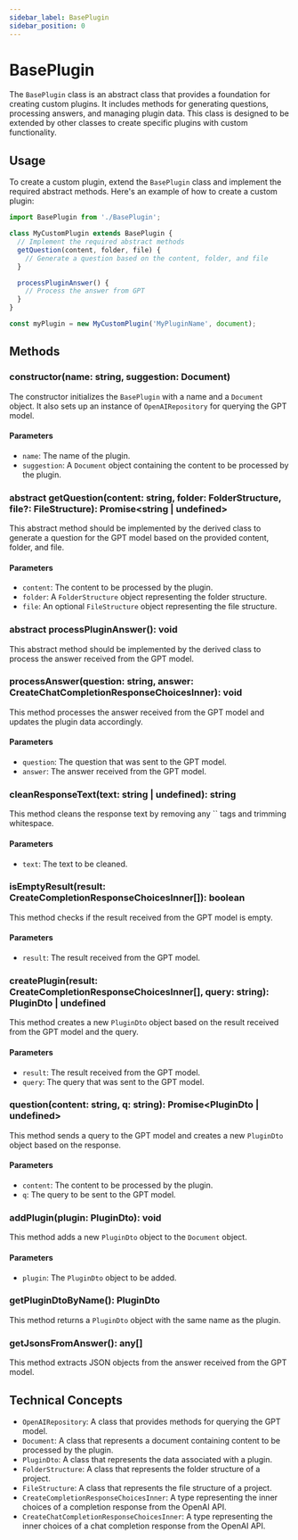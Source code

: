 ```yaml
---
sidebar_label: BasePlugin
sidebar_position: 0
---
```

# BasePlugin

The `BasePlugin` class is an abstract class that provides a foundation for creating custom plugins. It includes methods for generating questions, processing answers, and managing plugin data. This class is designed to be extended by other classes to create specific plugins with custom functionality.

## Usage

To create a custom plugin, extend the `BasePlugin` class and implement the required abstract methods. Here's an example of how to create a custom plugin:

```javascript
import BasePlugin from './BasePlugin';

class MyCustomPlugin extends BasePlugin {
  // Implement the required abstract methods
  getQuestion(content, folder, file) {
    // Generate a question based on the content, folder, and file
  }

  processPluginAnswer() {
    // Process the answer from GPT
  }
}

const myPlugin = new MyCustomPlugin('MyPluginName', document);
```

## Methods

### constructor(name: string, suggestion: Document)

The constructor initializes the `BasePlugin` with a name and a `Document` object. It also sets up an instance of `OpenAIRepository` for querying the GPT model.

#### Parameters

- `name`: The name of the plugin.
- `suggestion`: A `Document` object containing the content to be processed by the plugin.

### abstract getQuestion(content: string, folder: FolderStructure, file?: FileStructure): Promise<string | undefined>

This abstract method should be implemented by the derived class to generate a question for the GPT model based on the provided content, folder, and file.

#### Parameters

- `content`: The content to be processed by the plugin.
- `folder`: A `FolderStructure` object representing the folder structure.
- `file`: An optional `FileStructure` object representing the file structure.

### abstract processPluginAnswer(): void

This abstract method should be implemented by the derived class to process the answer received from the GPT model.

### processAnswer(question: string, answer: CreateChatCompletionResponseChoicesInner): void

This method processes the answer received from the GPT model and updates the plugin data accordingly.

#### Parameters

- `question`: The question that was sent to the GPT model.
- `answer`: The answer received from the GPT model.

### cleanResponseText(text: string | undefined): string

This method cleans the response text by removing any `` tags and trimming whitespace.

#### Parameters

- `text`: The text to be cleaned.

### isEmptyResult(result: CreateCompletionResponseChoicesInner[]): boolean

This method checks if the result received from the GPT model is empty.

#### Parameters

- `result`: The result received from the GPT model.

### createPlugin(result: CreateCompletionResponseChoicesInner[], query: string): PluginDto | undefined

This method creates a new `PluginDto` object based on the result received from the GPT model and the query.

#### Parameters

- `result`: The result received from the GPT model.
- `query`: The query that was sent to the GPT model.

### question(content: string, q: string): Promise<PluginDto | undefined>

This method sends a query to the GPT model and creates a new `PluginDto` object based on the response.

#### Parameters

- `content`: The content to be processed by the plugin.
- `q`: The query to be sent to the GPT model.

### addPlugin(plugin: PluginDto): void

This method adds a new `PluginDto` object to the `Document` object.

#### Parameters

- `plugin`: The `PluginDto` object to be added.

### getPluginDtoByName(): PluginDto

This method returns a `PluginDto` object with the same name as the plugin.

### getJsonsFromAnswer(): any[]

This method extracts JSON objects from the answer received from the GPT model.

## Technical Concepts

- `OpenAIRepository`: A class that provides methods for querying the GPT model.
- `Document`: A class that represents a document containing content to be processed by the plugin.
- `PluginDto`: A class that represents the data associated with a plugin.
- `FolderStructure`: A class that represents the folder structure of a project.
- `FileStructure`: A class that represents the file structure of a project.
- `CreateCompletionResponseChoicesInner`: A type representing the inner choices of a completion response from the OpenAI API.
- `CreateChatCompletionResponseChoicesInner`: A type representing the inner choices of a chat completion response from the OpenAI API.